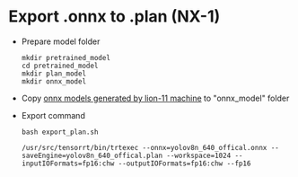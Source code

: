 # Export .onnx to .plan (NX-1)
- Prepare model folder

    ```
    mkdir pretrained_model
    cd pretrained_model
    mkdir plan_model
    mkdir onnx_model
    ```
- Copy [onnx models generated by lion-11 machine](https://github.com/zl-cs/ultralytics/blob/lion-11/export.md) to "onnx_model" folder
- Export command
    ```
    bash export_plan.sh
    ```
    ```
    /usr/src/tensorrt/bin/trtexec --onnx=yolov8n_640_offical.onnx --saveEngine=yolov8n_640_offical.plan --workspace=1024 --inputIOFormats=fp16:chw --outputIOFormats=fp16:chw --fp16
    ```
